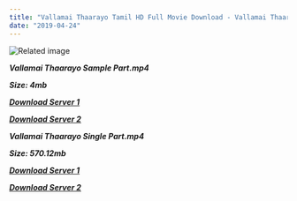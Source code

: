 ```yaml
---
title: "Vallamai Thaarayo Tamil HD Full Movie Download - Vallamai Thaarayo Tamil HD Movie Download"
date: "2019-04-24"
---
```


![Related image](https://www.starmusiq.fun/movieimages/Tamil/V/2008/Vallamai-Tharayo_B.jpg)

**_Vallamai Thaarayo Sample Part.mp4_**

**_Size: 4mb_**

**_[Download Server 1](http://b4.wetransfer.vip/files/{5d952673edb986a3e6232bd1dc09e7f07ef1103dd7939917627d2e7266b78107}20Actor{5d952673edb986a3e6232bd1dc09e7f07ef1103dd7939917627d2e7266b78107}20Hits{5d952673edb986a3e6232bd1dc09e7f07ef1103dd7939917627d2e7266b78107}20Collection/Parthiepan{5d952673edb986a3e6232bd1dc09e7f07ef1103dd7939917627d2e7266b78107}20Movies{5d952673edb986a3e6232bd1dc09e7f07ef1103dd7939917627d2e7266b78107}20Collections/Vallamai{5d952673edb986a3e6232bd1dc09e7f07ef1103dd7939917627d2e7266b78107}20Thaarayo{5d952673edb986a3e6232bd1dc09e7f07ef1103dd7939917627d2e7266b78107}20(2008)/Vallamai{5d952673edb986a3e6232bd1dc09e7f07ef1103dd7939917627d2e7266b78107}20Thaarayo{5d952673edb986a3e6232bd1dc09e7f07ef1103dd7939917627d2e7266b78107}20(2008){5d952673edb986a3e6232bd1dc09e7f07ef1103dd7939917627d2e7266b78107}20Sample{5d952673edb986a3e6232bd1dc09e7f07ef1103dd7939917627d2e7266b78107}20HD.mp4)_**

**_[Download Server 2](http://b4.wetransfer.vip/files/{5d952673edb986a3e6232bd1dc09e7f07ef1103dd7939917627d2e7266b78107}20Actor{5d952673edb986a3e6232bd1dc09e7f07ef1103dd7939917627d2e7266b78107}20Hits{5d952673edb986a3e6232bd1dc09e7f07ef1103dd7939917627d2e7266b78107}20Collection/Parthiepan{5d952673edb986a3e6232bd1dc09e7f07ef1103dd7939917627d2e7266b78107}20Movies{5d952673edb986a3e6232bd1dc09e7f07ef1103dd7939917627d2e7266b78107}20Collections/Vallamai{5d952673edb986a3e6232bd1dc09e7f07ef1103dd7939917627d2e7266b78107}20Thaarayo{5d952673edb986a3e6232bd1dc09e7f07ef1103dd7939917627d2e7266b78107}20(2008)/Vallamai{5d952673edb986a3e6232bd1dc09e7f07ef1103dd7939917627d2e7266b78107}20Thaarayo{5d952673edb986a3e6232bd1dc09e7f07ef1103dd7939917627d2e7266b78107}20(2008){5d952673edb986a3e6232bd1dc09e7f07ef1103dd7939917627d2e7266b78107}20Sample{5d952673edb986a3e6232bd1dc09e7f07ef1103dd7939917627d2e7266b78107}20HD.mp4)_**

**_Vallamai Thaarayo Single Part.mp4_**

**_Size: 570.12mb_**

**_[Download Server 1](http://b4.wetransfer.vip/files/{5d952673edb986a3e6232bd1dc09e7f07ef1103dd7939917627d2e7266b78107}20Actor{5d952673edb986a3e6232bd1dc09e7f07ef1103dd7939917627d2e7266b78107}20Hits{5d952673edb986a3e6232bd1dc09e7f07ef1103dd7939917627d2e7266b78107}20Collection/Parthiepan{5d952673edb986a3e6232bd1dc09e7f07ef1103dd7939917627d2e7266b78107}20Movies{5d952673edb986a3e6232bd1dc09e7f07ef1103dd7939917627d2e7266b78107}20Collections/Vallamai{5d952673edb986a3e6232bd1dc09e7f07ef1103dd7939917627d2e7266b78107}20Thaarayo{5d952673edb986a3e6232bd1dc09e7f07ef1103dd7939917627d2e7266b78107}20(2008)/Vallamai{5d952673edb986a3e6232bd1dc09e7f07ef1103dd7939917627d2e7266b78107}20Thaarayo{5d952673edb986a3e6232bd1dc09e7f07ef1103dd7939917627d2e7266b78107}20(2008){5d952673edb986a3e6232bd1dc09e7f07ef1103dd7939917627d2e7266b78107}20Single{5d952673edb986a3e6232bd1dc09e7f07ef1103dd7939917627d2e7266b78107}20Part{5d952673edb986a3e6232bd1dc09e7f07ef1103dd7939917627d2e7266b78107}20HD.mp4)_**

**_[Download Server 2](http://b4.wetransfer.vip/files/{5d952673edb986a3e6232bd1dc09e7f07ef1103dd7939917627d2e7266b78107}20Actor{5d952673edb986a3e6232bd1dc09e7f07ef1103dd7939917627d2e7266b78107}20Hits{5d952673edb986a3e6232bd1dc09e7f07ef1103dd7939917627d2e7266b78107}20Collection/Parthiepan{5d952673edb986a3e6232bd1dc09e7f07ef1103dd7939917627d2e7266b78107}20Movies{5d952673edb986a3e6232bd1dc09e7f07ef1103dd7939917627d2e7266b78107}20Collections/Vallamai{5d952673edb986a3e6232bd1dc09e7f07ef1103dd7939917627d2e7266b78107}20Thaarayo{5d952673edb986a3e6232bd1dc09e7f07ef1103dd7939917627d2e7266b78107}20(2008)/Vallamai{5d952673edb986a3e6232bd1dc09e7f07ef1103dd7939917627d2e7266b78107}20Thaarayo{5d952673edb986a3e6232bd1dc09e7f07ef1103dd7939917627d2e7266b78107}20(2008){5d952673edb986a3e6232bd1dc09e7f07ef1103dd7939917627d2e7266b78107}20Single{5d952673edb986a3e6232bd1dc09e7f07ef1103dd7939917627d2e7266b78107}20Part{5d952673edb986a3e6232bd1dc09e7f07ef1103dd7939917627d2e7266b78107}20HD.mp4)_**
